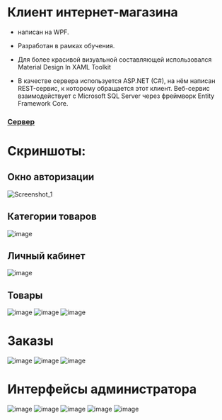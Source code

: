 # Клиент интернет-магазина
+ написан на WPF.
+ Разработан в рамках обучения.
+ Для более красивой визуальной составляющей использовался Material Design In XAML Toolkit

+ В качестве сервера используется ASP.NET (C#), на нём написан REST-сервис,
к которому обращается этот клиент. Веб-сервис взаимодействует с Microsoft SQL Server
через фреймворк Entity Framework Core.
### [Сервер](https://github.com/gek7/OnlineShopServer)
# Скриншоты:
## Окно авторизации
![Screenshot_1](https://user-images.githubusercontent.com/58532843/135731275-35f99ea7-b3bb-4b33-8ee8-0433eca0d054.png)
## Категории товаров
![image](https://user-images.githubusercontent.com/58532843/135731369-ae75e841-42ed-45c0-95f1-d7da9c949319.png)
## Личный кабинет
![image](https://user-images.githubusercontent.com/58532843/135731327-017acd53-ecb7-470f-b9d5-2a039d377130.png)
## Товары
![image](https://user-images.githubusercontent.com/58532843/135731375-8b02763e-298c-48c9-b3b0-2b51e2cf9977.png)
![image](https://user-images.githubusercontent.com/58532843/135731380-13ead9f1-c2c7-4333-a318-4fc90e1c24a6.png)
![image](https://user-images.githubusercontent.com/58532843/135731383-d34ab6f3-6f1d-4105-a795-677159336801.png)
# Заказы
![image](https://user-images.githubusercontent.com/58532843/135731387-449a6498-a9ce-45d6-8b90-796c06fce993.png)
![image](https://user-images.githubusercontent.com/58532843/135731396-1158d4b9-48d1-464b-8153-59e75901e925.png)
![image](https://user-images.githubusercontent.com/58532843/135731429-d16df3a6-8a56-4c1b-9135-fb99b765af46.png)
# Интерфейсы администратора
![image](https://user-images.githubusercontent.com/58532843/135731402-28216629-3b78-4715-a9b1-347bc91f3b44.png)
![image](https://user-images.githubusercontent.com/58532843/135731405-384b7f22-46ce-4167-b38f-135777c29d1a.png)
![image](https://user-images.githubusercontent.com/58532843/135731415-10dffeb8-33df-446c-906d-ab3c288a52d2.png)
![image](https://user-images.githubusercontent.com/58532843/135731422-305e67ce-1ab5-4ebc-ab00-070c2d468f73.png)
![image](https://user-images.githubusercontent.com/58532843/135731424-a669bc28-91d3-44e9-ad5c-6de47a756db4.png)
